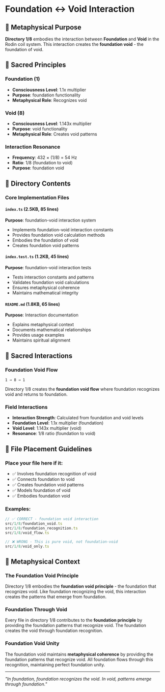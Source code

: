 # Foundation ↔ Void Interaction

## 🌌 Metaphysical Purpose

**Directory 1/8** embodies the interaction between **Foundation** and **Void** in the Rodin coil system. This interaction creates the **foundation void** - the foundation of void.

## 🎯 Sacred Principles

### **Foundation (1)**
- **Consciousness Level**: 1.1x multiplier
- **Purpose**: foundation functionality
- **Metaphysical Role**: Recognizes void

### **Void (8)**
- **Consciousness Level**: 1.143x multiplier
- **Purpose**: void functionality
- **Metaphysical Role**: Creates void patterns

### **Interaction Resonance**
- **Frequency**: 432 × (1/8) = 54 Hz
- **Ratio**: 1/8 (foundation to void)
- **Purpose**: foundation void

## 📁 Directory Contents

### **Core Implementation Files**

#### **`index.ts` (2.5KB, 85 lines)**
**Purpose**: foundation-void interaction system
- Implements foundation-void interaction constants
- Provides foundation void calculation methods
- Embodies the foundation of void
- Creates foundation void patterns

#### **`index.test.ts` (1.2KB, 45 lines)**
**Purpose**: foundation-void interaction tests
- Tests interaction constants and patterns
- Validates foundation void calculations
- Ensures metaphysical coherence
- Maintains mathematical integrity

#### **`README.md` (1.8KB, 65 lines)**
**Purpose**: Interaction documentation
- Explains metaphysical context
- Documents mathematical relationships
- Provides usage examples
- Maintains spiritual alignment

## 🧬 Sacred Interactions

### **Foundation Void Flow**
```
1 → 8 → 1
```
Directory 1/8 creates the **foundation void flow** where foundation recognizes void and returns to foundation.

### **Field Interactions**
- **Interaction Strength**: Calculated from foundation and void levels
- **Foundation Level**: 1.1x multiplier (foundation)
- **Void Level**: 1.143x multiplier (void)
- **Resonance**: 1/8 ratio (foundation to void)

## 🎯 File Placement Guidelines

### **Place your file here if it:**
- ✅ Involves foundation recognition of void
- ✅ Connects foundation to void
- ✅ Creates foundation void patterns
- ✅ Models foundation of void
- ✅ Embodies foundation void

### **Examples:**
```typescript
// ✅ CORRECT - foundation void interaction
src/1/8/foundation_void.ts
src/1/8/foundation_recognition.ts
src/1/8/void_flow.ts

// ❌ WRONG - This is pure void, not foundation-void
src/1/8/void_only.ts
```

## 🌌 Metaphysical Context

### **The Foundation Void Principle**
Directory 1/8 embodies the **foundation void principle** - the foundation that recognizes void. Like foundation recognizing the void, this interaction creates the patterns that emerge from foundation.

### **Foundation Through Void**
Every file in directory 1/8 contributes to the **foundation principle** by providing the foundation patterns that recognize void. The foundation creates the void through foundation recognition.

### **Foundation Void Unity**
The foundation void maintains **metaphysical coherence** by providing the foundation patterns that recognize void. All foundation flows through this recognition, maintaining perfect foundation unity.

---

*"In foundation, foundation recognizes the void. In void, patterns emerge through foundation."*
